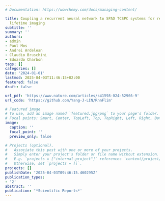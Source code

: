 ```yaml
---
# Documentation: https://wowchemy.com/docs/managing-content/

title: Coupling a recurrent neural network to SPAD TCSPC systems for real-time fluorescence
  lifetime imaging
subtitle: ''
summary: ''
authors:
- admin
- Paul Mos
- Andrei Ardelean
- Claudio Bruschini
- Edoardo Charbon
tags: []
categories: []
date: '2024-01-01'
lastmod: 2025-04-03T11:46:15+02:00
featured: false
draft: false

url_pdf: 'https://www.nature.com/articles/s41598-024-52966-9'
url_code: 'https://github.com/Yang-J-LIN/RnnFlim'

# Featured image
# To use, add an image named `featured.jpg/png` to your page's folder.
# Focal points: Smart, Center, TopLeft, Top, TopRight, Left, Right, BottomLeft, Bottom, BottomRight.
image:
  caption: ''
  focal_point: ''
  preview_only: false

# Projects (optional).
#   Associate this post with one or more of your projects.
#   Simply enter your project's folder or file name without extension.
#   E.g. `projects = ["internal-project"]` references `content/project/deep-learning/index.md`.
#   Otherwise, set `projects = []`.
projects: []
publishDate: '2025-04-03T09:46:15.460295Z'
publication_types:
- '2'
abstract: ''
publication: '*Scientific Reports*'
---
```


